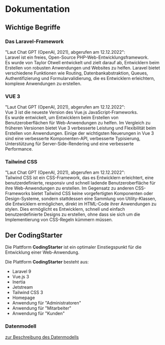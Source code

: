# Dokumentation

## Wichtige Begriffe

### Das Laravel-Framework

"Laut Chat GPT (OpenAI, 2021), abgerufen am 12.12.2022":  
Laravel ist ein freies, Open-Source PHP-Web-Entwicklungsframework.  
Es wurde von Taylor Otwell entwickelt und zielt darauf ab, Entwicklern beim Erstellen von robusten Anwendungen und Websites zu helfen. 
Laravel bietet verschiedene Funktionen wie Routing, Datenbankabstraktion, Queues, Authentifizierung und Formularvalidierung, die es Entwicklern erleichtern, komplexe Anwendungen zu erstellen.

### VUE 3

"Laut Chat GPT (OpenAI, 2021), abgerufen am 12.12.2022":  
Vue 3 ist die neueste Version des Vue.js JavaScript-Frameworks.  
Es wurde entwickelt, um Entwicklern beim Erstellen von Benutzeroberflächen für Web-Anwendungen zu helfen. 
Im Vergleich zu früheren Versionen bietet Vue 3 verbesserte Leistung und Flexibilität beim Erstellen von Anwendungen. 
Einige der wichtigsten Neuerungen in Vue 3 sind eine verbesserte Komponenten-API, verbesserte Typisierung, Unterstützung für Server-Side-Rendering und eine verbesserte Performance.

### Tailwind CSS
"Laut Chat GPT (OpenAI, 2021), abgerufen am 12.12.2022":  
Tailwind CSS ist ein CSS-Framework, das es Entwicklern erleichtert, eine benutzerdefinierte, responsiv und schnell ladende Benutzeroberfläche für ihre Web-Anwendungen zu erstellen. 
Im Gegensatz zu anderen CSS-Frameworks bietet Tailwind CSS keine vorgefertigten Komponenten oder Design-Systeme, sondern stattdessen eine Sammlung von Utility-Klassen, die Entwicklern ermöglichen, direkt im HTML-Code ihrer Anwendungen zu stylen. 
Dies ermöglicht es Entwicklern, schnell und einfach benutzerdefinierte Designs zu erstellen, ohne dass sie sich um die Implementierung von CSS-Regeln kümmern müssen.

## Der CodingStarter

Die Plattform **CodingStarter** ist ein optimaler Einstiegspunkt für die Entwicklung einer Web-Anwendung.

Die Plattform **CodingStarter** besteht aus:
- Laravel 9
- Vue.js 3
- Inertia
- Jetstream
- Tailwind CSS 3
- Homepage
- Anwendung für "Administratoren"
- Anwendung für "Mitarbeiter"
- Anwendung für "Kunden"

### Datenmodell

[zur Beschreibung des Datenmodells](/blogs/show/das-datenmodell)

